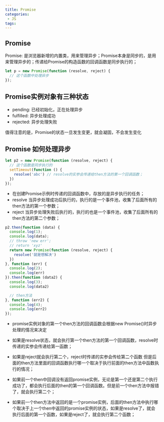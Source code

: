 ```yaml
---
title: Promise
categories:
 - JS
tags:
---
```


## Promise

Promise: 是浏览器新增的内置类，用来管理异步；Promise本身是同步的，是用来管理异步的；传递给Promise的构造函数的回调函数是同步执行的；

```javascript
let p = new Promise(function (resolve, reject) {
  // 这个函数中处理异步
});
```

## Promise实例对象有三种状态

* pending: 已经初始化，正在处理异步
* fulfilled: 异步处理成功
* rejected: 异步处理失败

值得注意的是，Promise的状态一旦发生变更，就会凝固，不会发生变化

## Promise 如何处理异步

```javascript
let p2 = new Promise(function (resolve, reject) {
  // 这个函数是同步执行的
  setTimeout(function () {
    resolve('abc') // resolve的实参会传递给then方法的第一个回调函数；
  })
});
```

* 在创建Promise示例时传递的回调函数中，存放的是异步执行的任务；
* resolve 当异步处理成功后执行的，执行的是一个事件池，收集了后面所有的then方法的第一个参数；
* reject 当异步处理失败后执行的，执行的也是一个事件池，收集了后面所有的then方法的第二个参数；

```javascript
p2.then(function (data) {
  console.log(1);
  console.log(data);
  // throw 'new err';
  // return 'xyz'
  return new Promise(function (resolve, reject) {
    resolve('就是想解决')
  })
}, function (err) {
  console.log(2);
  console.log(err)
}).then(function (data2) {
  console.log(3);
  console.log(data2)

  // then方法
}, function (err2) {
  console.log(4);
  console.log(err2)
});
```

* promise实例对象的第一个then方法的回调函数会根据new Promise()时异步处理的情况来决定
  
* 如果是resolve状态，就会执行第一个then方法的第一个回调函数，resolve时传递的实参会传递给第一函数；
  
* 如果是reject就会执行第二个，reject时传递的实参会传给第二个函数
但是后面的then方法里面的回调函数执行哪一个取决于执行前面的then方法中函数执行的情况；

* 如果前一个then中回调没有返回promise实例，无论是第一个还是第二个执行成功了，都会执行后面的then的第一个回调函数。但是前一个then方法中报错了，就会执行第二个；
  
* 如果前一个then方法中返回的是一个promise实例，后面的then方法中执行哪个取决于上一个then中返回的promise实例的状态，如果是resolve了，就会执行后面的第一个函数，如果是reject了，就会执行第二个函数；
